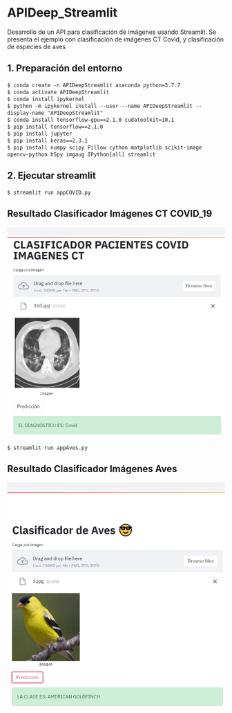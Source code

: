 # APIDeep_Streamlit
Desarrollo de un API para clasificación de imágenes usando Streamlit. Se presenta el ejemplo con clasificación de imágenes CT Covid, y clasificación de especies de aves


## 1. Preparación del entorno
    $ conda create -n APIDeepStreamlit anaconda python=3.7.7
    $ conda activate APIDeepStreamlit
    $ conda install ipykernel
    $ python -m ipykernel install --user --name APIDeepStreamlit --display-name "APIDeepStreamlit"
    $ conda install tensorflow-gpu==2.1.0 cudatoolkit=10.1
    $ pip install tensorflow==2.1.0
    $ pip install jupyter
    $ pip install keras==2.3.1
    $ pip install numpy scipy Pillow cython matplotlib scikit-image opencv-python h5py imgaug IPython[all] streamlit
    
 ## 2. Ejecutar streamlit
 
    $ streamlit run appCOVID.py

## Resultado Clasificador Imágenes CT COVID_19

![API web Streamlit + Deep Learning](https://github.com/DavidReveloLuna/APIDeep_Streamlit/blob/master/asssets/Resultado.jpg)

    $ streamlit run appAves.py
    
 ## Resultado Clasificador Imágenes Aves
 
 ![API web Streamlit + Deep Learning](https://github.com/DavidReveloLuna/APIDeep_Streamlit/blob/master/asssets/Resultado2.jpg)
